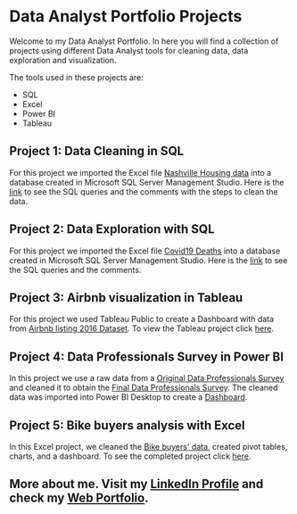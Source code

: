 # Data Analyst Portfolio Projects

Welcome to my Data Analyst Portfolio. In here you will find a collection of projects using different Data Analyst tools for cleaning data, data exploration and visualization. 

The tools used in these projects are:

- SQL
- Excel
- Power BI
- Tableau

## Project 1: Data Cleaning in SQL 

For this project we imported the Excel file [Nashville Housing data]( https://github.com/Lfraguela/PortfolioProjects/blob/main/Nashville%20Housing%20Data%20for%20Data%20Cleaning_2013-16.xlsx) into a database created in Microsoft SQL Server Management Studio. Here is the [link]( https://github.com/Lfraguela/PortfolioProjects/blob/main/SQL%20Data%20Cleaning%20Project_Housing.sql) to see the SQL queries and the comments with the steps to clean the data.

## Project 2: Data Exploration with SQL

For this project we imported the Excel file [Covid19 Deaths]( https://ourworldindata.org/covid-deaths) into a database created in Microsoft SQL Server Management Studio. Here is the [link]( https://github.com/Lfraguela/PortfolioProjects/blob/main/SQL%20Data%20Exploration%20Project_Covid.sql) to see the SQL queries and the comments.

## Project 3:  Airbnb visualization in Tableau

For this project we used Tableau Public to create a Dashboard with data from [Airbnb listing 2016 Dataset]( https://www.kaggle.com/datasets/alexanderfreberg/airbnb-listings-2016-dataset?select=Tableau+Full+Project.xlsx). To view the Tableau project click [here]( https://public.tableau.com/app/profile/liset.fraguela/viz/AirbnbProject_Tableau/Dashboard1#1).

## Project 4: Data Professionals Survey in Power BI

In this project we use a raw data from a [Original Data Professionals Survey]( https://github.com/Lfraguela/PortfolioProjects/blob/main/Power%20BI%20-%20Data%20Professionals1.xlsx) and cleaned it to obtain the [Final Data Professionals Survey](https://github.com/Lfraguela/PortfolioProjects/blob/main/Power%20BI%20-%20Final%20Data%20Professionals.xlsx). The cleaned data was imported into Power BI Desktop to create a [Dashboard]( https://github.com/Lfraguela/PortfolioProjects/blob/main/Power%20BI%20Project_Data%20Professionals%20Survey.pbix).

## Project 5: Bike buyers analysis with Excel

In this Excel project, we cleaned the [Bike buyers' data](https://www.kaggle.com/datasets/heeraldedhia/bike-buyers?select=bike_buyers.csv), created pivot tables, charts, and a dashboard. To see the completed project click [here](https://github.com/Lfraguela/PortfolioProjects/blob/main/Excel%20Project%20Bike%20Buyers.xlsx).


## More about me. Visit my [LinkedIn Profile](https://www.linkedin.com/in/liset-fraguela/) and check my [Web Portfolio](https://lfraguela.github.io/LFraguelaPortfolio.github.io/).
